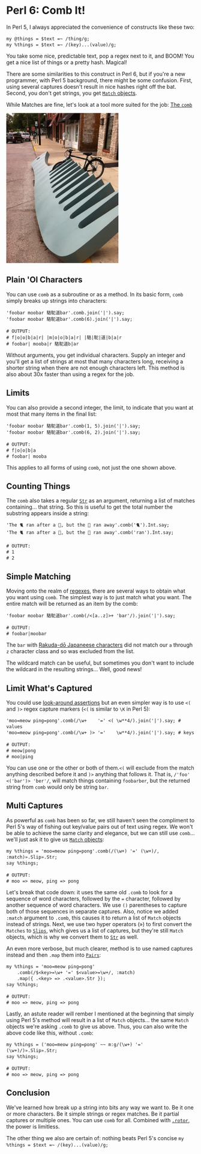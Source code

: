 # Perl 6: Comb It!

In Perl 5, I always appreciated the convenience of constructs like these two:

    my @things = $text =~ /thing/g;
    my %things = $text =~ /(key)...(value)/g;

You take some nice, predictable text, pop a regex next to it, and BOOM! You get
a nice list of things or a pretty hash. Magical!

There are some similarities to this construct in Perl 6, but if you're a new
programmer, with Perl 5 background, there might be some confusion. First,
using several captures doesn't result in nice hashes right off the bat. Second,
you don't get strings, you get [`Match` objects](http://docs.perl6.org/type/Match).

While Matches are fine, let's look at a tool more suited for the job:
[The `comb`](http://docs.perl6.org/routine/comb)

<img src="stock/20160425-Perl6-Comb-It.jpg" height=400>

## Plain 'Ol Characters

You can use `comb` as a subroutine or as a method. In its basic form, `comb`
simply breaks up strings into characters:

    'foobar moobar 駱駝道bar'.comb.join('|').say;
    'foobar moobar 駱駝道bar'.comb(6).join('|').say;

    # OUTPUT:
    # f|o|o|b|a|r| |m|o|o|b|a|r| |駱|駝|道|b|a|r
    # foobar| mooba|r 駱駝道b|ar

Without arguments, you get individual characters. Supply an integer and you'll
get a list of strings at most that many characters long, receiving a
shorter string when there are not enough characters left. This method is
also about 30x faster than using a regex for the job.

## Limits

You can also provide a second integer, the limit, to indicate that you want
at most that many items in the final list:

    'foobar moobar 駱駝道bar'.comb(1, 5).join('|').say;
    'foobar moobar 駱駝道bar'.comb(6, 2).join('|').say;

    # OUTPUT:
    # f|o|o|b|a
    # foobar| mooba

This applies to all forms of using `comb`, not just the one shown above.

## Counting Things

The `comb` also takes a regular [`Str`](http://docs.perl6.org/type/Str) as an
argument, returning a list of matches
containing... that string. So this is useful to get the total number the
substring appears inside a string:

    'The 🐈 ran after a 🐁, but the 🐁 ran away'.comb('🐈').Int.say;
    'The 🐈 ran after a 🐁, but the 🐁 ran away'.comb('ran').Int.say;

    # OUTPUT:
    # 1
    # 2

## Simple Matching

Moving onto the realm of [regexes](http://docs.perl6.org/language/regexes),
there are several ways to obtain what you want using `comb`. The simplest
way is to just match what you want. The entire match will be returned as an
item by the comb:

    'foobar moobar 駱駝道bar'.comb(/<[a..z]>+ 'bar'/).join('|').say;

    # OUTPUT:
    # foobar|moobar

The `bar` with [Rakuda-dō Japaneese characters](https://en.wikipedia.org/wiki/Rakudo_Perl_6#Name) did not match our `a` through
`z` character class and so was excluded from the list.

The wildcard match can be useful, but sometimes you don't want to include
the wildcard in the resulting strings... Well, good news!

## Limit What's Captured

You could use [look-around assertions](http://docs.perl6.org/language/regexes#Look-around_assertions) but an even simpler way is to
use `<(` and `)>` regex capture markers (`<(` is similar to `\K` in Perl 5):

    'moo=meow ping=pong'.comb(/\w+    '=' <( \w**4/).join('|').say; # values
    'moo=meow ping=pong'.comb(/\w+ )> '='    \w**4/).join('|').say; # keys

    # OUTPUT:
    # meow|pong
    # moo|ping

You can use one or the other or both of them.`<(` will exclude from the match
anything described before it and `)>` anything that follows it. That is,
`/'foo' <('bar')> 'ber'/`, will match things containing `foobarber`, but
the returned string from `comb` would only be string `bar`.

## Multi Captures

As powerful as `comb` has been so far, we still haven't seen the compliment
to Perl 5's way of fishing out key/value pairs out of text using regex. We
won't be able to achieve the same clarity and elegance, but we can still
use `comb`... we'll just ask it to give us [`Match` objects](http://docs.perl6.org/type/Match):

    my %things = 'moo=meow ping=pong'.comb(/(\w+) '=' (\w+)/, :match)».Slip».Str;
    say %things;

    # OUTPUT:
    # moo => meow, ping => pong

Let's break that code down:
it uses the same old `.comb` to look for a sequence of word characters, followed by
the `=` character, followed by another sequence of word characters. We use
`()` parentheses to capture both of those sequences in separate captures. Also,
notice we added `:match` argument to `.comb`, this causes it to return a list
of `Match` objects instead of strings. Next, we use two hyper operators (») to
first convert the `Matches` to [`Slips`](http://docs.perl6.org/type/Slip), which gives us a list of captures, but they're still `Match` objects, which is
why we convert them to [`Str`](http://docs.perl6.org/type/Str) as well.

An even more verbose, but much clearer, method is to use named captures instead
and then `.map` them into [`Pairs`](http://docs.perl6.org/type/Pair):

    my %things = 'moo=meow ping=pong'
        .comb(/$<key>=\w+ '=' $<value>=\w+/, :match)
        .map({ .<key> => .<value>.Str });
    say %things;

    # OUTPUT:
    # moo => meow, ping => pong

Lastly, an astute reader will rember I mentioned at the beginning that
simply using Perl 5's method
will result in a list of `Match` objects... the same `Match` objects we're
asking `.comb` to give us above. Thus, you can also write the above code like
this, without `.comb`:

    my %things = ('moo=meow ping=pong' ~~ m:g/(\w+) '=' (\w+)/)».Slip».Str;
    say %things;

    # OUTPUT:
    # moo => meow, ping => pong

## Conclusion

We've learned how break up a string into bits any way we want to. Be it one or more characters. Be it simple strings or regex matches. Be it partial captures
or multiple ones. You can use `comb` for all. Combined with [`.rotor`](http://blogs.perl.org/users/zoffix_znet/2016/01/perl-6-rotor-the-king-of-list-manipulation.html), the power is limitless.

The other thing we also are certain of: nothing beats Perl 5's concise
`my %things = $text =~ /(key)...(value)/g;`